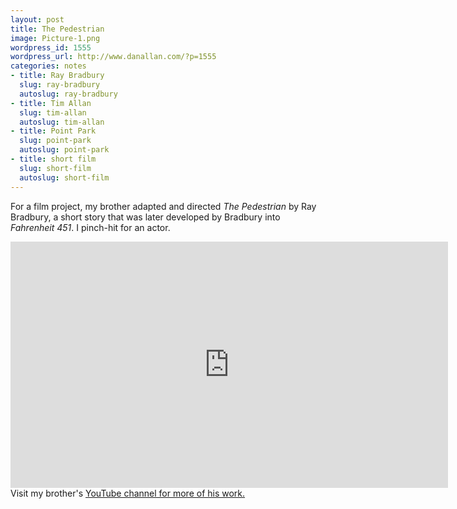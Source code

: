 ```yaml
---
layout: post
title: The Pedestrian
image: Picture-1.png
wordpress_id: 1555
wordpress_url: http://www.danallan.com/?p=1555
categories: notes
- title: Ray Bradbury
  slug: ray-bradbury
  autoslug: ray-bradbury
- title: Tim Allan
  slug: tim-allan
  autoslug: tim-allan
- title: Point Park
  slug: point-park
  autoslug: point-park
- title: short film
  slug: short-film
  autoslug: short-film
---
```


For a film project, my brother adapted and directed _The Pedestrian_ by Ray Bradbury, a short story that was later developed by Bradbury into _Fahrenheit 451_. I pinch-hit for an actor.
<iframe width="700" height="394" src="http://www.youtube.com/embed/Bqrz1Ey8e_g" frameborder="0" allowfullscreen></iframe>
Visit my brother's <a href="http://www.youtube.com/user/filmpatrol22" title="Tim Allan "filmpatrol22"">YouTube channel for more of his work.
